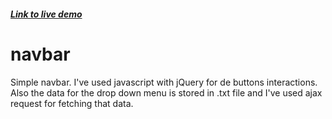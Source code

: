 ##### [Link to live demo](https://navbar.alexandrunitu.eu/)
# navbar
Simple navbar. I've used javascript with jQuery for de buttons interactions. Also the data for the drop down menu is stored in .txt file and I've used ajax request for fetching that data.
